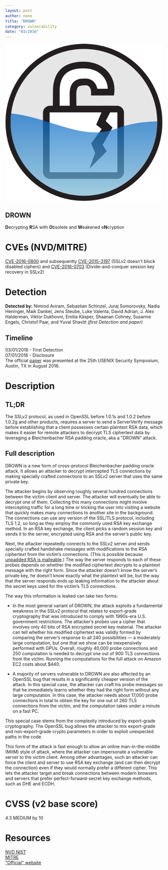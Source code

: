 ```yaml
---
layout: post
author: none
title: "DROWN"
category: vulnerability
date: "03/2016"
---
```


![DROWN logo](/logos/DROWN.svg "DROWN logo")

## DROWN

**D**ecrypting **R**SA with **O**bsolete and **W**eakened e**N**cryption
<!-- more -->

# CVEs (NVD/MITRE)
[CVE-2016-0800](https://www.openssl.org/news/secadv/20160301.txt) and subsequently [CVE-2015-3197](https://www.openssl.org/news/secadv/20160128.txt) (SSLv2 doesn't block disabled ciphers) and [CVE-2016-0703](https://www.openssl.org/news/secadv/20160301.txt) (Divide-and-conquer session key recovery in SSLv2)

# Detection
**Detected by:** Nimrod Aviram, Sebastian Schinzel, Juraj Somorovsky, Nadia Heninger, Maik Dankel, Jens Steube, Luke Valenta, David Adrian, J. Alex Halderman, Viktor Dukhovni, Emilia Käsper, Shaanan Cohney, Susanne Engels, Christof Paar, and Yuval Shavitt *(first Detection and paper)*  

## Timeline
03/01/2016 - First Detection  
07/01/2016 - Disclosure   
The official [paper](https://drownattack.com/drown-attack-paper.pdf) was presented at the 25th USENIX Security Symposium, Austin, TX in August 2016.

# Description

## TL;DR
The SSLv2 protocol, as used in OpenSSL before 1.0.1s and 1.0.2 before 1.0.2g and other products, requires a server to send a ServerVerify message before establishing that a client possesses certain plaintext RSA data, which makes it easier for remote attackers to decrypt TLS ciphertext data by leveraging a Bleichenbacher RSA padding oracle, aka a "DROWN" attack.

## Full description
DROWN is a new form of cross-protocol Bleichenbacher padding oracle attack. It allows an attacker to decrypt intercepted TLS connections by making specially crafted connections to an SSLv2 server that uses the same private key.  

The attacker begins by observing roughly several hundred connections between the victim client and server. The attacker will eventually be able to decrypt one of them. Collecting this many connections might involve intercepting traffic for a long time or tricking the user into visiting a website that quickly makes many connections to another site in the background. The connections can use any version of the SSL/TLS protocol, including TLS 1.2, so long as they employ the commonly used RSA key exchange method. In an RSA key exchange, the client picks a random session key and sends it to the server, encrypted using RSA and the server’s public key.  

Next, the attacker repeatedly connects to the SSLv2 server and sends specially crafted handshake messages with modifications to the RSA ciphertext from the victim’s connections. (This is possible because [unpadded RSA is malleable](https://en.wikipedia.org/wiki/Homomorphic_encryption#Unpadded_RSA).) The way the server responds to each of these probes depends on whether the modified ciphertext decrypts to a plaintext message with the right form. Since the attacker doesn’t know the server’s private key, he doesn’t know exactly what the plaintext will be, but the way that the server responds ends up leaking information to the attacker about the secret keys used for the victim’s TLS connections.  

The way this information is leaked can take two forms:  

* In the most general variant of DROWN, the attack exploits a fundamental weakness in the SSLv2 protocol that relates to export-grade cryptography that was introduced to comply with 1990s-era U.S. government restrictions. The attacker’s probes use a cipher that involves only 40 bits of RSA encrypted secret key material. The attacker can tell whether his modified ciphertext was validly formed by comparing the server’s response to all 240 possibilities — a moderately large computation, but one that we show can be inexpensively performed with GPUs. Overall, roughly 40,000 probe connections and 250 computation is needed to decrypt one out of 900 TLS connections from the victim. Running the computations for the full attack on Amazon EC2 costs about $440.  

* A majority of servers vulnerable to DROWN are also affected by an OpenSSL bug that results in a significantly cheaper version of the attack. In this special case, the attacker can craft his probe messages so that he immediately learns whether they had the right form without any large computation. In this case, the attacker needs about 17,000 probe connections in total to obtain the key for one out of 260 TLS connections from the victim, and the computation takes under a minute on a fast PC.  

This special case stems from the complexity introduced by export-grade cryptography. The OpenSSL bug allows the attacker to mix export-grade and non-export-grade crypto parameters in order to exploit unexpected paths in the code.  

This form of the attack is fast enough to allow an online man-in-the-middle (MitM) style of attack, where the attacker can impersonate a vulnerable server to the victim client. Among other advantages, such an attacker can force the client and server to use RSA key exchange (and can then decrypt the connection) even if they would normally prefer a different cipher. This lets the attacker target and break connections between modern browsers and servers that prefer perfect-forward-secret key exchange methods, such as DHE and ECDH.  


# CVSS (v2 base score)
4.3 MEDIUM by 10

# Resources
[NVD NIST](https://web.nvd.nist.gov/view/vuln/detail?vulnId=CVE-2016-0800)  
[MITRE](https://cve.mitre.org/cgi-bin/cvename.cgi?name=CVE-2016-0800)  
["Official" website](https://drownattack.com/)  